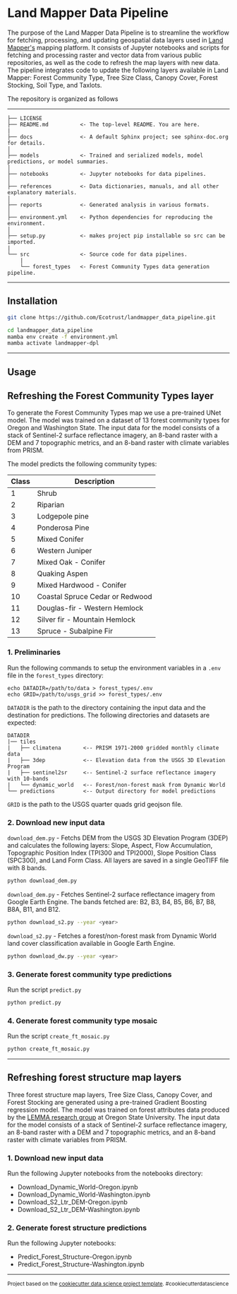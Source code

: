 Land Mapper Data Pipeline
========================

The purpose of the Land Mapper Data Pipeline is to streamline the workflow for fetching, processing, and updating geospatial data layers used in [Land Mapper's](https://github.com/Ecotrust/landmapper) mapping platform. It consists of Jupyter notebooks and scripts for fetching and processing raster and vector data from various public repositories, as well as the code to refresh the map layers with new data. The pipeline integrates code to update the following layers available in Land Mapper: Forest Community Type, Tree Size Class, Canopy Cover, Forest Stocking, Soil Type, and Taxlots.

The repository is organized as follows 

------------

    ├── LICENSE
    ├── README.md          <- The top-level README. You are here.
    |
    ├── docs               <- A default Sphinx project; see sphinx-doc.org for details.
    │
    ├── models             <- Trained and serialized models, model predictions, or model summaries.
    │
    ├── notebooks          <- Jupyter notebooks for data pipelines.
    │
    ├── references         <- Data dictionaries, manuals, and all other explanatory materials.
    │
    ├── reports            <- Generated analysis in various formats.
    │
    ├── environment.yml    <- Python dependencies for reproducing the environment.
    │
    ├── setup.py           <- makes project pip installable so src can be imported.
    |
    └── src                <- Source code for data pipelines.
        |
        └── forest_types   <- Forest Community Types data generation pipeline.
--------

Installation
------------

```bash
git clone https://github.com/Ecotrust/landmapper_data_pipeline.git

cd landmapper_data_pipeline
mamba env create -f environment.yml
mamba activate landmapper-dpl
```
--------

Usage
--------
## Refreshing the Forest Community Types layer

To generate the Forest Community Types map we use a pre-trained UNet model. The model was trained on a dataset of 13 forest community types for Oregon and Washington State. The input data for the model consists of a stack of Sentinel-2 surface reflectance imagery, an 8-band raster with a DEM and 7 topographic metrics, and an 8-band raster with climate variables from PRISM. 

The model predicts the following community types:

| Class | Description |
| --- | --- |
| 1 | Shrub |
| 2 | Riparian |
| 3 | Lodgepole pine |
| 4 | Ponderosa Pine |
| 5 | Mixed Conifer |
| 6 | Western Juniper |
| 7 | Mixed Oak - Conifer |
| 8 | Quaking Aspen |
| 9 | Mixed Hardwood - Conifer |
| 10 | Coastal Spruce Cedar or Redwood |
| 11 | Douglas-fir - Western Hemlock |
| 12 | Silver fir - Mountain Hemlock |
| 13 | Spruce - Subalpine Fir |


### 1. Preliminaries

Run the following commands to setup the environment variables in a `.env` file in the `forest_types` directory:

```
echo DATADIR=/path/to/data > forest_types/.env
echo GRID=/path/to/usgs_grid >> forest_types/.env
```

`DATADIR` is the path to the directory containing the input data and the destination for predictions. The following directories and datasets are expected:

    DATADIR
    |── tiles
    |   ├── climatena       <-- PRISM 1971-2000 gridded monthly climate data
    |   ├── 3dep            <-- Elevation data from the USGS 3D Elevation Program
    |   ├── sentinel2sr     <-- Sentinel-2 surface reflectance imagery with 10-bands
    |   └── dynamic_world   <-- Forest/non-forest mask from Dynamic World
    └── predictions         <-- Output directory for model predictions

 `GRID` is the path to the USGS quarter quads grid geojson file.

### 2. Download new input data

`download_dem.py` - Fetchs DEM from the USGS 3D Elevation Program (3DEP) and calculates the following layers: Slope, Aspect, Flow Accumulation, Topographic Position Index (TPI300 and TPI2000), Slope Position Class (SPC300), and Land Form Class. All layers are saved in a single GeoTIFF file with 8 bands.

```bash
python download_dem.py
```

`download_dem.py` - Fetches Sentinel-2 surface reflectance imagery from Google Earth Engine. The bands fetched are: B2, B3, B4, B5, B6, B7, B8, B8A, B11, and B12.

```bash
python download_s2.py --year <year>
```

`download_s2.py` - Fetches a forest/non-forest mask from Dynamic World land cover classification available in Google Earth Engine. 

```bash
python download_dw.py --year <year>
```

### 3. Generate forest community type predictions

Run the script `predict.py`

```bash
python predict.py
```

### 4. Generate forest community type mosaic

Run the script `create_ft_mosaic.py`

```bash
python create_ft_mosaic.py
```
----


## Refreshing forest structure map layers

Three forest structure map layers, Tree Size Class, Canopy Cover, and Forest Stocking are generated using a pre-trained Gradient Boosting regression model. The model was trained on forest attributes data produced by the [LEMMA research group](https://lemma.forestry.oregonstate.edu/data) at Oregon State University. The input data for the model consists of a stack of Sentinel-2 surface reflectance imagery, an 8-band raster with a DEM and 7 topographic metrics, and an 8-band raster with climate variables from PRISM.

### 1. Download new input data

Run the following Jupyter notebooks from the notebooks directory:

- Download_Dynamic_World-Oregon.ipynb
- Download_Dynamic_World-Washington.ipynb
- Download_S2_Ltr_DEM-Oregon.ipynb
- Download_S2_Ltr_DEM-Washington.ipynb

### 2. Generate forest structure predictions

Run the following Jupyter notebooks:

- Predict_Forest_Structure-Oregon.ipynb
- Predict_Forest_Structure-Washington.ipynb

--------
<p><small>Project based on the <a target="_blank" href="https://drivendata.github.io/cookiecutter-data-science/">cookiecutter data science project template</a>. #cookiecutterdatascience</small></p>
